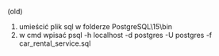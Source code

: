 (old)

1. umieścić plik sql w folderze PostgreSQL\15\bin
2. w cmd wpisać psql -h localhost -d postgres -U postgres -f car_rental_service.sql